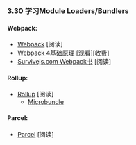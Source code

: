 <!-- 3.30 - Learn Module loaders/bundlers -->
### 3.30 学习Module Loaders/Bundlers
#### Webpack:
<!-- Webpack [read]
Webpack 4 Fundamentals [watch][$]
Survivejs.com Webpack Book [read]
Rollup:
Rollup [read]
Microbundle
Parcel
Parcel [read] -->
- [Webpack](https://webpack.js.org/guides/getting-started/) [阅读]
- [Webpack 4基础原理](https://frontendmasters.com/courses/webpack-fundamentals/) [观看][收费]
- [Survivejs.com Webpack书](https://survivejs.com/webpack/introduction/) [阅读]
#### Rollup:
- [Rollup](http://rollupjs.org/guide/) [阅读]
  - [Microbundle](https://github.com/developit/microbundle)
#### Parcel:
- [Parcel](https://parceljs.org/getting_started.html) [阅读]